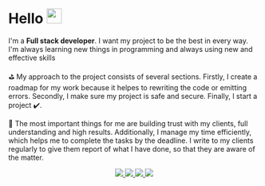 <div>
    <h1>Hello <img src="https://raw.githubusercontent.com/MartinHeinz/MartinHeinz/master/wave.gif" width='30' height='30' /></h1>
</div>

I'm a **Full stack developer**. I want my project to be the best in every way. I'm always learning new things in programming and always using new and effective skills

⛳️ My approach to the project consists of several sections. Firstly, I create a roadmap for my work because it helpes to rewriting the code or emitting errors. Secondly, I make sure my project is safe and secure. Finally, I start a project ✔️. 

🚀 The most important things for me are building trust with my clients, full understanding and high results. Additionally, I manage my time efficiently, which helps me to complete the tasks by the deadline. I write to my clients regularly to give them report of what I have done, so that they are aware of the matter.

<div align="center">
  <a href='https://www.linkedin.com/in/abubakir-shavkatov-735346268/'>
    <img src='https://img.shields.io/badge/LinkedIn-0077B5?style=for-the-badge&logo=linkedin&logoColor=white' />
  </a>
  <a href='https://instagram.com/thewarnigo'>
    <img src='https://img.shields.io/badge/Instagram-E4405F?style=for-the-badge&logo=instagram&logoColor=white' />
  </a>
  <a href='https://t.me/warnigo'>
    <img src='https://img.shields.io/badge/Telegram-2CA5E0?style=for-the-badge&logo=telegram&logoColor=white' />
  </a>
  <a href='https://mailto:thewarnigo@gmail.com' >
    <img src='https://img.shields.io/badge/Gmail-D14836?style=for-the-badge&logo=gmail&logoColor=white' />
  </a>
 </div>
